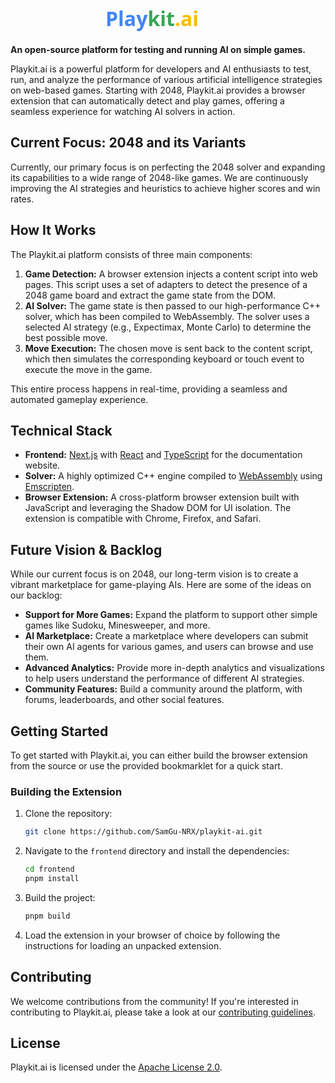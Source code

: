 <div align="center">
  <svg width="200" height="50" xmlns="http://www.w3.org/2000/svg">
    <style>
      .text {
        font-family: "Segoe UI", "Roboto", "Helvetica Neue", sans-serif;
        font-size: 32px;
        font-weight: bold;
      }
      .play { fill: #4285F4; }
      .kit { fill: #34A853; }
      .ai { fill: #FBBC05; }
    </style>
    <text x="0" y="35" class="text">
      <tspan class="play">Play</tspan><tspan class="kit">kit</tspan><tspan class="ai">.ai</tspan>
    </text>
  </svg>
</div>

**An open-source platform for testing and running AI on simple games.**

Playkit.ai is a powerful platform for developers and AI enthusiasts to test, run, and analyze the performance of various artificial intelligence strategies on web-based games. Starting with 2048, Playkit.ai provides a browser extension that can automatically detect and play games, offering a seamless experience for watching AI solvers in action.

## Current Focus: 2048 and its Variants

Currently, our primary focus is on perfecting the 2048 solver and expanding its capabilities to a wide range of 2048-like games. We are continuously improving the AI strategies and heuristics to achieve higher scores and win rates.

## How It Works

The Playkit.ai platform consists of three main components:

1.  **Game Detection:** A browser extension injects a content script into web pages. This script uses a set of adapters to detect the presence of a 2048 game board and extract the game state from the DOM.
2.  **AI Solver:** The game state is then passed to our high-performance C++ solver, which has been compiled to WebAssembly. The solver uses a selected AI strategy (e.g., Expectimax, Monte Carlo) to determine the best possible move.
3.  **Move Execution:** The chosen move is sent back to the content script, which then simulates the corresponding keyboard or touch event to execute the move in the game.

This entire process happens in real-time, providing a seamless and automated gameplay experience.

## Technical Stack

*   **Frontend:** [Next.js](https://nextjs.org/) with [React](https://reactjs.org/) and [TypeScript](https://www.typescriptlang.org/) for the documentation website.
*   **Solver:** A highly optimized C++ engine compiled to [WebAssembly](https://webassembly.org/) using [Emscripten](https://emscripten.org/).
*   **Browser Extension:** A cross-platform browser extension built with JavaScript and leveraging the Shadow DOM for UI isolation. The extension is compatible with Chrome, Firefox, and Safari.

## Future Vision & Backlog

While our current focus is on 2048, our long-term vision is to create a vibrant marketplace for game-playing AIs. Here are some of the ideas on our backlog:

*   **Support for More Games:** Expand the platform to support other simple games like Sudoku, Minesweeper, and more.
*   **AI Marketplace:** Create a marketplace where developers can submit their own AI agents for various games, and users can browse and use them.
*   **Advanced Analytics:** Provide more in-depth analytics and visualizations to help users understand the performance of different AI strategies.
*   **Community Features:** Build a community around the platform, with forums, leaderboards, and other social features.

## Getting Started

To get started with Playkit.ai, you can either build the browser extension from the source or use the provided bookmarklet for a quick start.

### Building the Extension

1.  Clone the repository:
    ```bash
    git clone https://github.com/SamGu-NRX/playkit-ai.git
    ```
2.  Navigate to the `frontend` directory and install the dependencies:
    ```bash
    cd frontend
    pnpm install
    ```
3.  Build the project:
    ```bash
    pnpm build
    ```
4.  Load the extension in your browser of choice by following the instructions for loading an unpacked extension.

## Contributing

We welcome contributions from the community! If you're interested in contributing to Playkit.ai, please take a look at our [contributing guidelines](.github/CONTRIBUTING.md).

## License

Playkit.ai is licensed under the [Apache License 2.0](LICENSE).
